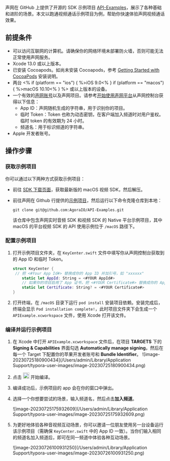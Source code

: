 声网在 GitHub 上提供了开源的 SDK 示例项目 [API-Examples](https://github.com/AgoraIO/API-Examples/tree/main/macOS/APIExample)，展示了各种基础和进阶的场景。本文以跑通视频通话示例项目为例，帮助你快速体验声网视频通话效果。


## 前提条件

<!--  以下是 fragment 的内容，仅供 review，发布时删除
$$bbe55090-5cb0-11ec-af4b-2b38abdb1c68
{
"platform": "macos"
}
$$  -->


 - 可以访问互联网的计算机。请确保你的网络环境未部署防火墙，否则可能无法正常使用声网服务。
 - Xcode 13.0 或以上版本。
 - 已安装 Cocoapods。如尚未安装 Cocoapods，参考 [Getting Started with CocoaPods](https://guides.cocoapods.org/using/getting-started.html#getting-started) 安装说明。
 - 两台 <% if (platform == "ios") { %>iOS 9.0<% } if (platform == "macos") { %>macOS 10.10<% } %> 或以上版本的设备。
 - 一个有效的[声网账号](https://docs.agora.io/cn/Agora%20Platform/sign_in_and_sign_up)以及声网项目。请参考[开始使用声网平台](https://docs.agora.io/cn/Agora%20Platform/get_appid_token?platform=All%20Platforms)从声网控制台获得以下信息：
   - App ID：声网随机生成的字符串，用于识别你的项目。
   - 临时 Token：Token 也称为动态密钥，在客户端加入频道时对用户鉴权。临时 token 的有效期为 24 小时。
   - 频道名：用于标识频道的字符串。
 - Apple 开发者账号。

## 操作步骤

### 获取示例项目

你可以通过以下两种方式获取示例项目：

- 前往 [SDK 下载页面](./downloads?platform=macOS)，获取最新版的 macOS 视频 SDK，然后解压。

- 前往声网在 Github 行提供的[示例项目](https://github.com/AgoraIO/API-Examples/tree/main)，然后运行以下命令克隆仓库到本地：

  ```shell
  git clone git@github.com:AgoraIO/API-Examples.git
  ```

  该仓库中包含声网实时音频 SDK 和视频 SDK 的 Native 平台示例项目，其中 macOS 的平台视频 SDK 的 API 使用示例位于 `/macOS` 路径下。

### 配置示例项目

1. 打开示例项目文件夹，在 `KeyCenter.swift` 文件中填写你从声网控制台获取到的 App ID 和临时 Token。

   ```swift
   struct KeyCenter {
   	// 把 <#Your App Id#> 替换成你的 App ID 并加引号，如 "xxxxxx"
       static let AppId: String = <#YOUR AppId#>
       // 如果你的项目启用了 App 证书，把 <#YOUR Certificate#> 替换成你的 App 证书并加引号，如 "xxxxxx"；如未启用该字段为空
       static let Certificate: String? = <#YOUR Certificate#>
   }
   ```


2. 打开终端，在 `/macOS` 目录下运行 `pod install` 安装项目依赖。安装完成后，终端会显示 `Pod installation complete!`，此时项目文件夹下会生成一个 `APIExample.xcworkspace` 文件，使用 Xcode 打开该文件。


### 编译并运行示例项目

1. 在 Xcode 中打开 `APIExample.xcworkspace` 文件后，在项目 **TARGETS** 下的 **Signing & Capabilities** 界面勾选 **Automatically manage signing**，然后在每一个 Target 下配置你的苹果开发者账号和 **Bundle Identifier**。
   ![image-20230725180900434](/Users/admin/Library/Application Support/typora-user-images/image-20230725180900434.png)

4. 点击 <img src="https://web-cdn.agora.io/docs-files/1690171362896" height="20"/> 开始编译。

5. 编译成功后，示例项目的 app 会在你的窗口中弹出。

7. 选择一个你想要尝试的场景，输入频道名，然后点击**加入频道**。

   ![image-20230725175932609](/Users/admin/Library/Application Support/typora-user-images/image-20230725175932609.png)

5. 为更好地体验各种音视频互动场景，你可以邀请一位朋友使用另一台设备运行该示例项目（需确保 `KeyCenter.swift` 中的 App ID 一致）。当你们输入相同的频道名加入频道后，即可在同一频道中体验各种互动场景。

   ![image-20230726100931250](/Users/admin/Library/Application Support/typora-user-images/image-20230726100931250.png)